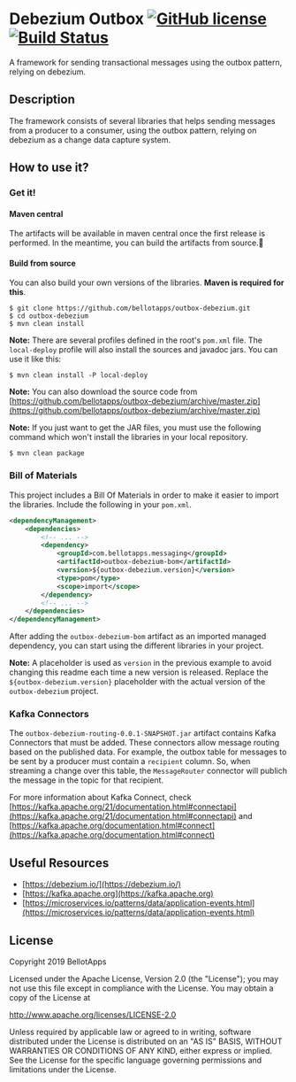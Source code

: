 # Debezium Outbox [![GitHub license](https://img.shields.io/badge/license-Apache%20License%202.0-blue.svg?style=flat)](http://www.apache.org/licenses/LICENSE-2.0) [![Build Status](https://travis-ci.org/bellotapps/outbox-debezium.svg?branch=master)](https://travis-ci.org/bellotapps/outbox-debezium)

A framework for sending transactional messages using the outbox pattern, relying on debezium.


## Description

The framework consists of several libraries that helps sending messages from a producer to a consumer, using the outbox pattern, relying on debezium as a change data capture system.

## How to use it?

### Get it!

#### Maven central

The artifacts will be available in maven central once the first release is performed. In the meantime, you can build the artifacts from source.

#### Build from source

You can also build your own versions of the libraries.
**Maven is required for this**.

```
$ git clone https://github.com/bellotapps/outbox-debezium.git
$ cd outbox-debezium
$ mvn clean install
```

**Note:** There are several profiles defined in the root's ```pom.xml``` file. The ```local-deploy``` profile will also install the sources and javadoc jars. You can use it like this:

```
$ mvn clean install -P local-deploy
```

**Note:** You can also download the source code from [https://github.com/bellotapps/outbox-debezium/archive/master.zip](https://github.com/bellotapps/outbox-debezium/archive/master.zip)

**Note:** If you just want to get the JAR files, you must use the following command which won't install the libraries in your local repository.

```
$ mvn clean package
```

### Bill of Materials

This project includes a Bill Of Materials in order to make it easier to import the libraries. Include the following in your ```pom.xml```.

```xml
<dependencyManagement>
    <dependencies>
        <!-- ... -->
        <dependency>
            <groupId>com.bellotapps.messaging</groupId>
            <artifactId>outbox-debezium-bom</artifactId>
            <version>${outbox-debezium.version}</version>
            <type>pom</type>
            <scope>import</scope>
        </dependency>
        <!-- ... -->
    </dependencies>
</dependencyManagement>
```

After adding the ```outbox-debezium-bom``` artifact as an imported managed dependency, you can start using the different libraries in your project.

**Note:** A placeholder is used as ```version``` in the previous example to avoid changing this readme each time a new version is released. Replace the ```${outbox-debezium.version}``` placeholder with the actual version of the ```outbox-debezium``` project.


### Kafka Connectors

The ```outbox-debezium-routing-0.0.1-SNAPSHOT.jar``` artifact contains Kafka Connectors that must be added.
These connectors allow message routing based on the published data.
For example, the outbox table for messages to be sent by a producer must contain a ```recipient``` column.
So, when streaming a change over this table, the ```MessageRouter``` connector will publich the message in the topic for that recipient.


For more information about Kafka Connect, check [https://kafka.apache.org/21/documentation.html#connectapi](https://kafka.apache.org/21/documentation.html#connectapi) and [https://kafka.apache.org/documentation.html#connect](https://kafka.apache.org/documentation.html#connect)

## Useful Resources

- [https://debezium.io/](https://debezium.io/)
- [https://kafka.apache.org](https://kafka.apache.org)
- [https://microservices.io/patterns/data/application-events.html](https://microservices.io/patterns/data/application-events.html)

## License

Copyright 2019 BellotApps

Licensed under the Apache License, Version 2.0 (the "License");
you may not use this file except in compliance with the License.
You may obtain a copy of the License at

   http://www.apache.org/licenses/LICENSE-2.0

Unless required by applicable law or agreed to in writing, software
distributed under the License is distributed on an "AS IS" BASIS,
WITHOUT WARRANTIES OR CONDITIONS OF ANY KIND, either express or implied.
See the License for the specific language governing permissions and
limitations under the License.
